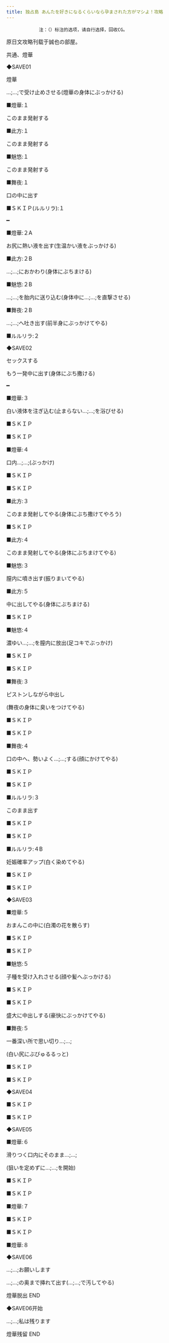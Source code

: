 ```yaml
---
title: 独占島 あんたを好きになるくらいなら孕まされた方がマシよ！攻略
---
```


                注：（）标注的选项，请自行选择，回收CG。

原日文攻略刊载于誠也の部屋。



共通、燈華



◆SAVE01

燈華

…;…;で受け止めさせる(燈華の身体にぶっかける)

■燈華:１

このまま発射する

■此方:１

このまま発射する

■魅悠:１

このまま発射する

■舞夜:１

口の中に出す

■ＳＫＩＰ(ルルリラ):１

━

■燈華:２A

お尻に熱い液を出す(生温かい液をぶっかける)

■此方:２B

…;…;におかわり(身体にぶちまける)

■魅悠:２B

…;…;を胎内に送り込む(身体中に…;…;を直撃させる)

■舞夜:２B

…;…;へ吐き出す(前半身にぶっかけてやる)

■ルルリラ:２

◆SAVE02

セックスする

もう一発中に出す(身体にぶち撒ける)

━

■燈華:３

白い液体を注ぎ込む(止まらない…;…;を浴びせる)

■ＳＫＩＰ

■ＳＫＩＰ

■燈華:４

口内…;…;(ぶっかけ)

■ＳＫＩＰ

■ＳＫＩＰ

■此方:３

このまま発射してやる(身体にぶち撒けてやろう)

■ＳＫＩＰ

■此方:４

このまま発射してやる(身体にぶちまけてやる)

■魅悠:３

膣内に噴き出す(振りまいてやる)

■此方:５

中に出してやる(身体にぶちまける)

■ＳＫＩＰ

■魅悠:４

濃ゆい…;…;を膣内に放出(足コキでぶっかけ)

■ＳＫＩＰ

■ＳＫＩＰ

■舞夜:３

ピストンしながら中出し

(舞夜の身体に臭いをつけてやる)

■ＳＫＩＰ

■ＳＫＩＰ

■舞夜:４

口の中へ、勢いよく…;…;する(顔にかけてやる)

■ＳＫＩＰ

■ＳＫＩＰ

■ルルリラ:３

このまま出す

■ＳＫＩＰ

■ＳＫＩＰ

■ルルリラ:４B

妊娠確率アップ(白く染めてやる)

■ＳＫＩＰ

■ＳＫＩＰ

◆SAVE03

■燈華:５

おまんこの中に(白濁の花を散らす)

■ＳＫＩＰ

■ＳＫＩＰ

■魅悠:５

子種を受け入れさせる(顔や髪へぶっかける)

■ＳＫＩＰ

■ＳＫＩＰ

盛大に中出しする(豪快にぶっかけてやる)

■舞夜:５

一番深い所で思い切り…;…;

(白い尻にぶびゅるるっと)

■ＳＫＩＰ

■ＳＫＩＰ

◆SAVE04

■ＳＫＩＰ

■ＳＫＩＰ

◆SAVE05

■燈華:６

滑りつく口内にそのまま…;…;

(狙いを定めずに…;…;を開始)

■ＳＫＩＰ

■ＳＫＩＰ

■燈華:７

■ＳＫＩＰ

■ＳＫＩＰ

■燈華:８

◆SAVE06

…;…;お願いします

…;…;の奥まで挿れて出す(…;…;で汚してやる)



燈華脱出 END



◆SAVE06开始

…;…;私は残ります



燈華残留 END




              
